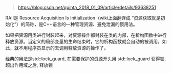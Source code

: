 > <https://blog.csdn.net/quinta_2018_01_09/article/details/93638251>

RAII是 Resource Acquisition Is Initialization（wiki上面翻译成 “资源获取就是初始化”）的简称，是C++语言的一种管理资源、避免泄漏的惯用法。

如果把资源用类进行封装起来，对资源操作都封装在类的内部，在析构函数中进行释放资源。当定义的局部变量的生命结束时，它的析构函数就会自动的被调用，如此，就不用程序员显示的去调用释放资源的操作了。

经典的用法是std::lock_guard, 在需要保护的资源开头用 std::lock_guard 获得锁, 超出作用域之后, 释放锁
